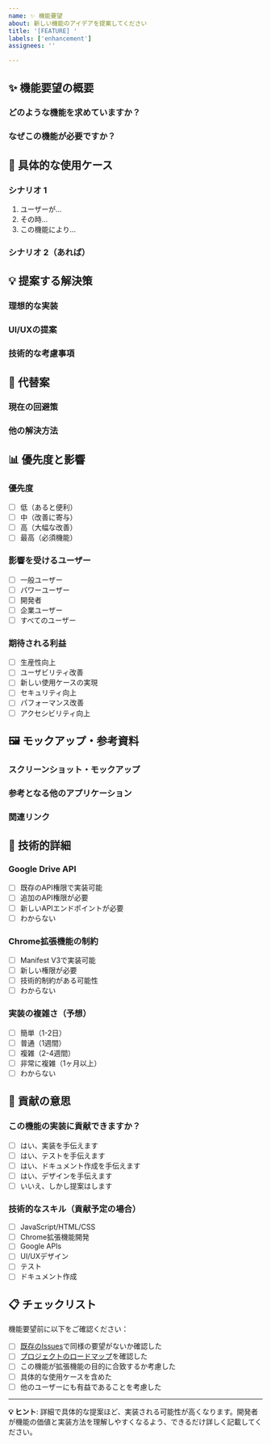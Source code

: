 ```yaml
---
name: ✨ 機能要望
about: 新しい機能のアイデアを提案してください
title: '[FEATURE] '
labels: ['enhancement']
assignees: ''

---
```


## ✨ 機能要望の概要

### どのような機能を求めていますか？
<!-- 要望する機能を簡潔に説明してください -->

### なぜこの機能が必要ですか？
<!-- この機能があることでどのような問題が解決されるかを説明してください -->

## 🎯 具体的な使用ケース

### シナリオ 1
<!-- 具体的な使用例を説明してください -->
1. ユーザーが...
2. その時...
3. この機能により...

### シナリオ 2（あれば）
<!-- 別の使用例があれば記載してください -->

## 💡 提案する解決策

### 理想的な実装
<!-- どのように実装されるべきかのアイデアがあれば記載してください -->

### UI/UXの提案
<!-- ユーザーインターフェースに関する提案があれば記載してください -->

### 技術的な考慮事項
<!-- 技術的な制約や考慮すべき点があれば記載してください -->

## 🔄 代替案

### 現在の回避策
<!-- 現在はどのように対処していますか？ -->

### 他の解決方法
<!-- 他に考えられる実装方法があれば記載してください -->

## 📊 優先度と影響

### 優先度
- [ ] 低（あると便利）
- [ ] 中（改善に寄与）
- [ ] 高（大幅な改善）
- [ ] 最高（必須機能）

### 影響を受けるユーザー
- [ ] 一般ユーザー
- [ ] パワーユーザー
- [ ] 開発者
- [ ] 企業ユーザー
- [ ] すべてのユーザー

### 期待される利益
- [ ] 生産性向上
- [ ] ユーザビリティ改善
- [ ] 新しい使用ケースの実現
- [ ] セキュリティ向上
- [ ] パフォーマンス改善
- [ ] アクセシビリティ向上

## 🖼️ モックアップ・参考資料

### スクリーンショット・モックアップ
<!-- 理想的なUIのイメージがあれば添付してください -->

### 参考となる他のアプリケーション
<!-- 似たような機能を持つアプリケーションがあれば教えてください -->

### 関連リンク
<!-- 参考になるリンクがあれば記載してください -->

## 🔧 技術的詳細

### Google Drive API
- [ ] 既存のAPI権限で実装可能
- [ ] 追加のAPI権限が必要
- [ ] 新しいAPIエンドポイントが必要
- [ ] わからない

### Chrome拡張機能の制約
- [ ] Manifest V3で実装可能
- [ ] 新しい権限が必要
- [ ] 技術的制約がある可能性
- [ ] わからない

### 実装の複雑さ（予想）
- [ ] 簡単（1-2日）
- [ ] 普通（1週間）
- [ ] 複雑（2-4週間）
- [ ] 非常に複雑（1ヶ月以上）
- [ ] わからない

## 🤝 貢献の意思

### この機能の実装に貢献できますか？
- [ ] はい、実装を手伝えます
- [ ] はい、テストを手伝えます
- [ ] はい、ドキュメント作成を手伝えます
- [ ] はい、デザインを手伝えます
- [ ] いいえ、しかし提案はします

### 技術的なスキル（貢献予定の場合）
- [ ] JavaScript/HTML/CSS
- [ ] Chrome拡張機能開発
- [ ] Google APIs
- [ ] UI/UXデザイン
- [ ] テスト
- [ ] ドキュメント作成

## 📋 チェックリスト

機能要望前に以下をご確認ください：

- [ ] [既存のIssues](https://github.com/overdozer1124/drive-contents-viewer/issues)で同様の要望がないか確認した
- [ ] [プロジェクトのロードマップ](https://github.com/overdozer1124/drive-contents-viewer/projects)を確認した
- [ ] この機能が拡張機能の目的に合致するか考慮した
- [ ] 具体的な使用ケースを含めた
- [ ] 他のユーザーにも有益であることを考慮した

---

**💡 ヒント**: 詳細で具体的な提案ほど、実装される可能性が高くなります。開発者が機能の価値と実装方法を理解しやすくなるよう、できるだけ詳しく記載してください。